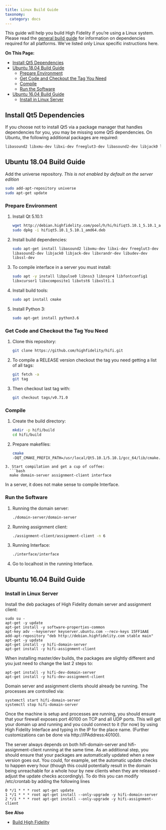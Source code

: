 ```yaml
---
title: Linux Build Guide
taxonomy:
  category: docs
---
```


This guide will help you build High Fidelity if you’re using a Linux system. Please read the [general build guide](../) for information on dependencies required for all platforms. We've listed only Linux specific instructions here. 

**On This Page:**

+ [Install Qt5 Dependencies](#install-qt5-dependencies)
+ [Ubuntu 18.04  Build Guide](#ubuntu-1804-build-guide)
  + [Prepare Environment](#prepare-environment)
  + [Get Code and Checkout the Tag You Need](#get-code-and-checkout-the-tag-you-need)
  + [Compile](#compile)
  + [Run the Software](#run-the-software)
+ [Ubuntu 16.04 Build Guide](#ubuntu-1604-build-guide)
  + [Install in Linux Server](#install-in-linux-server)


## Install Qt5 Dependencies

If you choose not to install Qt5 via a package manager that handles dependencies for you, you may be missing some Qt5 dependencies. On Ubuntu, the following additional packages are required:

```bash
libasound2 libxmu-dev libxi-dev freeglut3-dev libasound2-dev libjack0 libjack-dev libxrandr-dev libudev-dev libssl-dev
```

## Ubuntu 18.04 Build Guide


Add the universe repository. *This is not enabled by default on the server edition*
```bash
sudo add-apt-repository universe
sudo apt-get update
```

### Prepare Environment
1. Install Qt 5.10.1:
	```bash
	wget http://debian.highfidelity.com/pool/h/hi/hifiqt5.10.1_5.10.1_amd64.deb
	sudo dpkg -i hifiqt5.10.1_5.10.1_amd64.deb
	```
2. Install build dependencies:
	```bash
	sudo apt-get install libasound2 libxmu-dev libxi-dev freeglut3-dev
	libasound2-dev libjack0 libjack-dev libxrandr-dev libudev-dev
	libssl-dev
	```
3. To compile interface in a server you must install:
	```bash
	sudo apt -y install libpulse0 libnss3 libnspr4 libfontconfig1
	libxcursor1 libxcomposite1 libxtst6 libxslt1.1
	```
4. Install build tools:
	```bash
	sudo apt install cmake
	```
5. Install Python 3:
	```bash
	sudo apt-get install python3.6
	```
### Get Code and Checkout the Tag You Need

1. Clone this repository:
	```bash
	git clone https://github.com/highfidelity/hifi.git
	```
2. To compile a RELEASE version checkout the tag you need getting a list of all tags:
	```bash
	git fetch -a
	git tag
	```
3. Then checkout last tag with:
	```bash
	git checkout tags/v0.71.0
	```
### Compile

1. Create the build directory:
	```bash
	mkdir -p hifi/build
	cd hifi/build
	```
2. Prepare makefiles:
     ```bash
     cmake 		 
     -DQT_CMAKE_PREFIX_PATH=/usr/local/Qt5.10.1/5.10.1/gcc_64/lib/cmake..
     ```
  ```
3. Start compilation and get a cup of coffee:
	```bash
	make domain-server assignment-client interface
  ```
In a server, it does not make sense to compile Interface.

### Run the Software

1. Running the domain server:
	```bash
	./domain-server/domain-server
	```
2. Running assignment client:
	```bash
	./assignment-client/assignment-client -n 6
	```
3. Running Interface:
	```bash
	./interface/interface
	```
4. Go to localhost in the running Interface.

## Ubuntu 16.04 Build Guide
### Install in Linux Server
Install the deb packages of High Fidelity domain server and assignment client:
```
sudo su -
apt-get -y update
apt-get install -y software-properties-common
apt-key adv --keyserver keyserver.ubuntu.com --recv-keys 15FF1AAE
add-apt-repository "deb http://debian.highfidelity.com stable main"
apt-get -y update
apt-get install -y hifi-domain-server
apt-get install -y hifi-assignment-client
```

When installing master/dev builds, the packages are slightly different and you just need to change the last 2 steps to:
```
apt-get install -y hifi-dev-domain-server
apt-get install -y hifi-dev-assignment-client
```

Domain server and assignment clients should already be running. The processes are controlled via:
```
systemctl start hifi-domain-server
systemctl stop hifi-domain-server
```

Once the machine is setup and processes are running, you should ensure that your firewall exposes port 40100 on TCP and all UDP ports. This will get your domain up and running and you could connect to it (for now) by using High Fidelity Interface and typing in the IP for the place name. (Further customizations can be done via http://IPAddress:40100).

The server always depends on both hifi-domain-server and hifi-assignment-client running at the same time.
As an additional step, you should ensure that your packages are automatically updated when a new version goes out. You could, for example, set the automatic update checks to happen every hour (though this could potentially result in the domain being unreachable for a whole hour by new clients when they are released - adjust the update checks accordingly).
To do this you can modify /etc/crontab by adding the following lines
```
0 */1 * * * root apt-get update
1 */1 * * * root apt-get install --only-upgrade -y hifi-domain-server
2 */1 * * * root apt-get install --only-upgrade -y hifi-assignment-client
```

**See Also**

+ [Build High Fidelity](../)